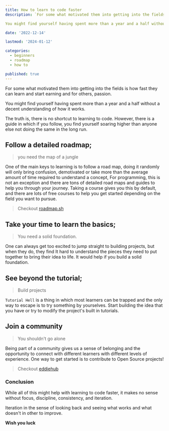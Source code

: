 ```yaml
---
title: How to learn to code faster
description: `For some what motivated them into getting into the fields is how fast they can learn and start earning and for others, passion.

You might find yourself having spent more than a year and a half without a decent understanding of how it works.`

date: '2022-12-14'

lastmod: '2024-01-12'

categories:
  - beginners
  - roadmap
  - how to

published: true
---
```


For some what motivated them into getting into the fields is how fast they can learn and start earning and for others, passion.

You might find yourself having spent more than a year and a half without a decent understanding of how it works.

The truth is, there is no shortcut to learning to code. However, there is a guide in which if you follow, you find yourself soaring higher than anyone else not doing the same in the long run.

## Follow a detailed roadmap;

> you need the map of a jungle

One of the main keys to learning is to follow a road map, doing it randomly will only bring confusion, demotivated or take more than the average amount of time required to understand a concept, For programming, this is not an exception and there are tons of detailed road maps and guides to help you through your journey. Taking a course gives you this by default, and there are lots of free courses to help you get started depending on the field you want to pursue.

> Checkout [roadmap.sh](https://roadmap.sh)

## Take your time to learn the basics;

> You need a solid foundation.

One can always get too excited to jump straight to building projects, but when they do, they find It hard to understand the pieces they need to put together to bring their idea to life. It would help if you build a solid foundation.

## See beyond the tutorial;

> Build projects

`Tutorial Hell` is a thing in which most learners can be trapped and the only way to escape is to try something by yourselves. Start building the idea that you have or try to modify the project's built in tutorials.

## Join a community

> You shouldn't go alone

Being part of a community gives us a sense of belonging and the opportunity to connect with different learners with different levels of experience. One way to get started is to contribute to Open Source projects!

> Checkout [eddiehub](https://eddiehub.org)

### Conclusion

While all of this might help with learning to code faster, it makes no sense without focus, discipline, consistency, and iteration.

Iteration in the sense of looking back and seeing what works and what doesn't in other to improve.

**Wish you luck**
